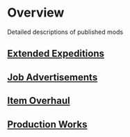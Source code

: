 # Overview

Detailed descriptions of published mods

## [Extended Expeditions](https://github.com/Qurila/extended_mod_descriptions/blob/main/extended_expeditions.md)

## [Job Advertisements](https://github.com/Qurila/extended_mod_descriptions/blob/main/job_adertisements.md)

## [Item Overhaul](https://github.com/Qurila/extended_mod_descriptions/blob/main/item_overhaul.md)

## [Production Works](https://github.com/Qurila/extended_mod_descriptions/blob/main/production_works.md)
